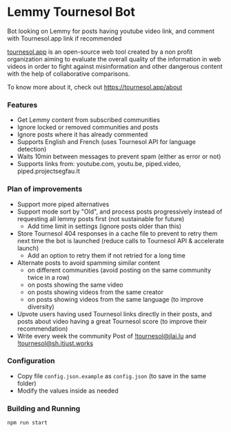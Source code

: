 # Lemmy Tournesol Bot

Bot looking on Lemmy for posts having youtube video link, and comment with Tournesol.app link if recommended

[tournesol.app](https://tournesol.app) is an open-source web tool created by a non profit organization aiming to evaluate the overall quality of the information in web videos in order to fight against misinformation and other dangerous content with the help of collaborative comparisons.

To know more about it, check out https://tournesol.app/about

### Features

- Get Lemmy content from subscribed communities
- Ignore locked or removed communities and posts
- Ignore posts where it has already commented
- Supports English and French (uses Tournesol API for language detection)
- Waits 10min between messages to prevent spam (either as error or not)
- Supports links from: youtube.com, youtu.be, piped.video, piped.projectsegfau.lt

### Plan of improvements

- Support more piped alternatives
- Support mode sort by "Old", and process posts progressively instead of requesting all lemmy posts first (not sustainable for future)
	- Add time limit in settings (ignore posts older than this)
- Store Tournesol 404 responses in a cache file to prevent to retry them next time the bot is launched (reduce calls to Tournesol API & accelerate launch)
	- Add an option to retry them if not retried for a long time
- Alternate posts to avoid spamming similar content
	- on different communities (avoid posting on the same community twice in a row)
	- on posts showing the same video
	- on posts showing videos from the same creator
	- on posts showing videos from the same language (to improve diversity)
- Upvote users having used Tournesol links directly in their posts, and posts about video having a great Tournesol score (to improve their recommendation)
- Write every week the community Post of [!tournesol@jlai.lu](https://jlai.lu/c/tournesol) and [!tournesol@sh.itjust.works](https://sh.itjust.worksc/tournesol) 

### Configuration

- Copy file `config.json.example` as `config.json` (to save in the same folder)
- Modify the values inside as needed

### Building and Running

`npm run start`
